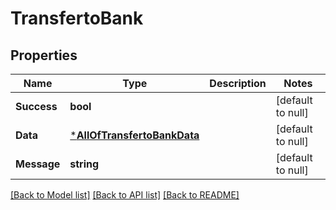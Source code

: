 # TransfertoBank

## Properties
Name | Type | Description | Notes
------------ | ------------- | ------------- | -------------
**Success** | **bool** |  | [default to null]
**Data** | [***AllOfTransfertoBankData**](AllOfTransfertoBankData.md) |  | [default to null]
**Message** | **string** |  | [default to null]

[[Back to Model list]](../README.md#documentation-for-models) [[Back to API list]](../README.md#documentation-for-api-endpoints) [[Back to README]](../README.md)

